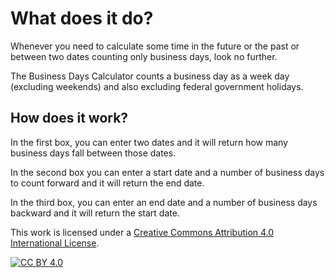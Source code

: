 # What does it do?

Whenever you need to calculate some time in the future or the past or between two dates counting only business days, look no further.

The Business Days Calculator counts a business day as a week day (excluding weekends) and also excluding federal government holidays.

## How does it work?
In the first box, you can enter two dates and it will return how many business days fall between those dates.

In the second box you can enter a start date and a number of business days to count forward and it will return the end date.

In the third box, you can enter an end date and a number of business days backward and it will return the start date.


This work is licensed under a [Creative Commons Attribution 4.0 International
License][cc-by].

[![CC BY 4.0][cc-by-shield]][cc-by]

[cc-by]: http://creativecommons.org/licenses/by/4.0/
[cc-by-image]: https://i.creativecommons.org/l/by/4.0/88x31.png
[cc-by-shield]: https://img.shields.io/badge/License-CC%20BY%204.0-lightgrey.svg

